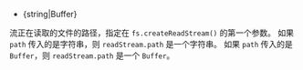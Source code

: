 <!-- YAML
added: v0.1.93
-->

* {string|Buffer}

流正在读取的文件的路径，指定在 `fs.createReadStream()` 的第一个参数。
如果 `path` 传入的是字符串，则 `readStream.path` 是一个字符串。
如果 `path` 传入的是 `Buffer`，则 `readStream.path` 是一个 `Buffer`。

